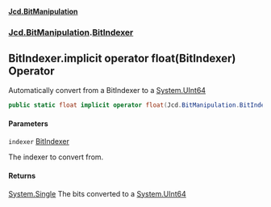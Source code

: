 #### [Jcd.BitManipulation](index.md 'index')

### [Jcd.BitManipulation](Jcd.BitManipulation 'Jcd.BitManipulation').[BitIndexer](Jcd.BitManipulation.BitIndexer 'Jcd.BitManipulation.BitIndexer')

## BitIndexer.implicit operator float(BitIndexer) Operator

Automatically convert from a BitIndexer to a [System.UInt64](https://docs.microsoft.com/en-us/dotnet/api/System.UInt64 'System.UInt64')

```csharp
public static float implicit operator float(Jcd.BitManipulation.BitIndexer indexer);
```

#### Parameters

<a name='Jcd.BitManipulation.BitIndexer.op_Implicitfloat(Jcd.BitManipulation.BitIndexer).indexer'></a>

`indexer` [BitIndexer](Jcd.BitManipulation.BitIndexer 'Jcd.BitManipulation.BitIndexer')

The indexer to convert from.

#### Returns

[System.Single](https://docs.microsoft.com/en-us/dotnet/api/System.Single 'System.Single')
The bits converted to a [System.UInt64](https://docs.microsoft.com/en-us/dotnet/api/System.UInt64 'System.UInt64')